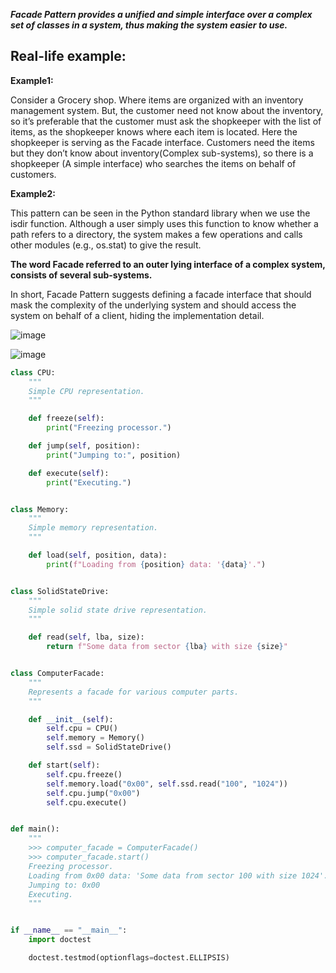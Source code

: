 ***Facade Pattern provides a unified and simple interface over a complex set of classes in a system, thus making the system easier to use.***

## Real-life example:

**Example1:**

Consider a Grocery shop. Where items are organized with an inventory management system. But, the customer need not know about the inventory, so it’s preferable that the customer must ask the shopkeeper with the list of items, as the shopkeeper knows where each item is located. Here the shopkeeper is serving as the Facade interface.
Customers need the items but they don’t know about inventory(Complex sub-systems), so there is a shopkeeper (A simple interface) who searches the items on behalf of customers.

**Example2:**

This pattern can be seen in the Python standard library when we use the isdir function. Although a user simply uses this function to know
whether a path refers to a directory, the system makes a few operations and calls other modules (e.g., os.stat) to give the result.


**The word Facade referred to an outer lying interface of a complex system, consists of several sub-systems.**


In short, Facade Pattern suggests defining a facade interface that should mask the complexity of the underlying system and should access the system on behalf of a client, hiding the implementation detail.

![image](https://user-images.githubusercontent.com/33947539/169802813-84f9bb63-7644-4f3d-8264-74581b24c976.png)

![image](https://user-images.githubusercontent.com/33947539/169803170-51d251a6-e140-4358-9cb9-f656e75ef7b2.png)

```python
class CPU:
    """
    Simple CPU representation.
    """

    def freeze(self):
        print("Freezing processor.")

    def jump(self, position):
        print("Jumping to:", position)

    def execute(self):
        print("Executing.")


class Memory:
    """
    Simple memory representation.
    """

    def load(self, position, data):
        print(f"Loading from {position} data: '{data}'.")


class SolidStateDrive:
    """
    Simple solid state drive representation.
    """

    def read(self, lba, size):
        return f"Some data from sector {lba} with size {size}"


class ComputerFacade:
    """
    Represents a facade for various computer parts.
    """

    def __init__(self):
        self.cpu = CPU()
        self.memory = Memory()
        self.ssd = SolidStateDrive()

    def start(self):
        self.cpu.freeze()
        self.memory.load("0x00", self.ssd.read("100", "1024"))
        self.cpu.jump("0x00")
        self.cpu.execute()


def main():
    """
    >>> computer_facade = ComputerFacade()
    >>> computer_facade.start()
    Freezing processor.
    Loading from 0x00 data: 'Some data from sector 100 with size 1024'.
    Jumping to: 0x00
    Executing.
    """


if __name__ == "__main__":
    import doctest

    doctest.testmod(optionflags=doctest.ELLIPSIS)
    
```    
